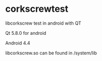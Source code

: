 # corkscrewtest

libcorkscrew test in android with QT

Qt 5.8.0 for android

Android 4.4

libcorkscrew.so can be found in /system/lib
